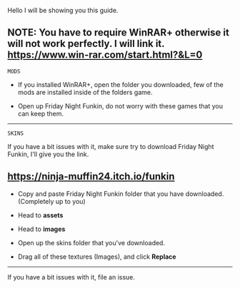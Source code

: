 Hello I will be showing you this guide.
                                                                      
NOTE: You have to require WinRAR+ otherwise it will not work perfectly. I will link it.
https://www.win-rar.com/start.html?&L=0
-----------------------------------------------------------------------------------------------------------------------------------------------------------------------------------
```MODS```

- If you installed WinRAR+, open the folder you downloaded, few of the mods are installed inside of the folders game.


- Open up Friday Night Funkin, do not worry with these games that you can keep them.


-----------------------------------------------------------------------------------------------------------------------------------------------------------------------------------

```SKINS```

If you have a bit issues with it, make sure try to download Friday Night Funkin, I'll give you the link.

https://ninja-muffin24.itch.io/funkin
--------------------------------------

- Copy and paste Friday Night Funkin folder that you have downloaded. (Completely up to you)

- Head to **assets**

- Head to **images**

- Open up the skins folder that you've downloaded.

- Drag all of these textures (Images), and click **Replace**

---------------------------------------------------------------------------------------------------------------------------------------------------------------------------------


If you have a bit issues with it, file an issue.

